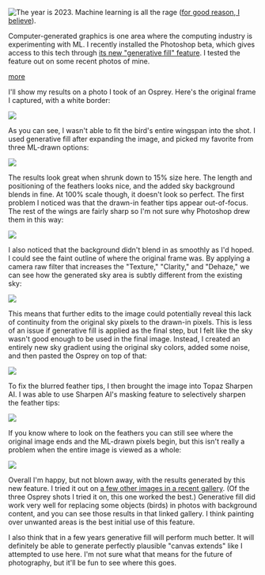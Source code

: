 
<!-- Copyright 2023 Phil Thompson. All Rights Reserved.  As noted in the License section of this repository's readme.md file, this file and its corresponding public HTML file, and all other articles, article files, and images, are distributed under traditional copyright.  The repository source code and other files are distributed under the MIT license. -->

[//]: # (gen-title: Trying Generative Fill in Photoshop)

[//]: # (gen-title-url: Trying-Generative-Fill-in-Photoshop)

[//]: # (gen-keywords: photoshop, generative fill, AI, artificial intelligence, machine learning, ML, birding, osprey, )

[//]: # (gen-description: Showing results of my test of Photoshop's new generative fill feature.)

[//]: # (gen-meta-end)

<a href="${THIS_ARTICLE}"><img style="float: left" class="width-resp-50-100" src="${SITE_ROOT_REL}/s/img/2023/20230728-osprey-gen-fill-ps-and-ts.jpg"/></a> 

The year is 2023.  Machine learning is all the rage (<a href="${SITE_ROOT_REL}/2023/Programming-in-the-era-of-ChatGPT.html">for good reason, I believe</a>).

Computer-generated graphics is one area where the computing industry is experimenting with ML.  I recently installed the Photoshop beta, which gives access to this tech through <a target="_blank" href="https://helpx.adobe.com/photoshop/using/generative-fill.html">its new "generative fill" feature</a>.  I tested the feature out on some recent photos of mine.

[more](more://)

I'll show my results on a photo I took of an Osprey.  Here's the original frame I captured, with a white border:

<p class="wrap-wider-child"><img class="center-block width-100" src="${SITE_ROOT_REL}/s/img/2023/20230728-osprey-gen-fill-orig.jpg"/></p>

As you can see, I wasn't able to fit the bird's entire wingspan into the shot.  I used generative fill after expanding the image, and picked my favorite from three ML-drawn options:

<p class="wrap-wider-child"><img class="center-block width-100" src="${SITE_ROOT_REL}/s/img/2023/20230728-osprey-gen-fill-ps-initial.jpg"/></p>

The results look great when shrunk down to 15% size here.  The length and positioning of the feathers looks nice, and the added sky background blends in fine.  At 100% scale though, it doesn't look so perfect.  The first problem I noticed was that the drawn-in feather tips appear out-of-focus.  The rest of the wings are fairly sharp so I'm not sure why Photoshop drew them in this way:

<p class="wrap-wider-child"><img class="center-block width-100" src="${SITE_ROOT_REL}/s/img/2023/20230728-osprey-gen-fill-ps-initial-crop.jpg"/></p>

I also noticed that the background didn't blend in as smoothly as I'd hoped.  I could see the faint outline of where the original frame was.  By applying a camera raw filter that increases the "Texture," "Clarity," and "Dehaze," we can see how the generated sky area is subtly different from the existing sky:

<p class="wrap-wider-child"><img class="center-block width-100" src="${SITE_ROOT_REL}/s/img/2023/20230728-osprey-gen-fill-ps-initial-reveal.jpg"/></p>

This means that further edits to the image could potentially reveal this lack of continuity from the original sky pixels to the drawn-in pixels.  This is less of an issue if generative fill is applied as the final step, but I felt like the sky wasn't good enough to be used in the final image.  Instead, I created an entirely new sky gradient using the original sky colors, added some noise, and then pasted the Osprey on top of that:

<p class="wrap-wider-child"><img class="center-block width-100" src="${SITE_ROOT_REL}/s/img/2023/20230728-osprey-gen-fill-ps.jpg"/></p>

To fix the blurred feather tips, I then brought the image into Topaz Sharpen AI.  I was able to use Sharpen AI's masking feature to selectively sharpen the feather tips:

<p class="wrap-wider-child"><img class="center-block width-100" src="${SITE_ROOT_REL}/s/img/2023/20230728-osprey-gen-fill-ps-and-ts-crop.jpg"/></p>

If you know where to look on the feathers you can still see where the original image ends and the ML-drawn pixels begin, but this isn't really a problem when the entire image is viewed as a whole:

<p class="wrap-wider-child"><img class="center-block width-100" src="${SITE_ROOT_REL}/s/img/2023/20230728-osprey-gen-fill-ps-and-ts.jpg"/></p>

Overall I'm happy, but not blown away, with the results generated by this new feature.  I tried it out on <a href="${SITE_ROOT_REL}/gallery/gallery-2023-07-26-112416.html">a few other images in a recent gallery</a>.  (Of the three Osprey shots I tried it on, this one worked the best.)  Generative fill did work very well for replacing some objects (birds) in photos with background content, and you can see those results in that linked gallery.  I think painting over unwanted areas is the best initial use of this feature.

I also think that in a few years generative fill will perform much better.  It will definitely be able to generate perfectly plausible "canvas extends" like I attempted to use here.  I'm not sure what that means for the future of photography, but it'll be fun to see where this goes.
